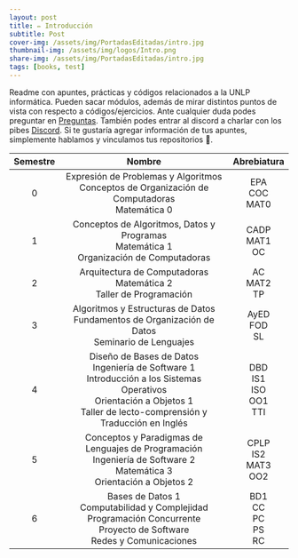 ```yaml
---
layout: post
title: ✏️ Introducción
subtitle: Post
cover-img: /assets/img/PortadasEditadas/intro.jpg
thumbnail-img: /assets/img/logos/Intro.png
share-img: /assets/img/PortadasEditadas/intro.jpg
tags: [books, test]
---
```



Readme con apuntes, prácticas y códigos relacionados a la UNLP informática. Pueden sacar módulos, además de mirar distintos puntos de vista con respecto a códigos/ejercicios. Ante cualquier duda podes preguntar en [Preguntas](https://github.com/MITH-arg/EI-Materias/issues/1). También podes entrar al discord a charlar con los pibes [Discord](https://discord.gg/TN4arqQxPP). Si te gustaría agregar información de tus apuntes, simplemente hablamos y vinculamos tus repositorios 🧠.


| Semestre | Nombre | Abrebiatura |
| :-: | :-: | :-: |
| 0 | Expresión de Problemas y Algoritmos <br> Conceptos de Organización de Computadoras <br> Matemática 0 | EPA <br> COC <br> MAT0 <br> |
| 1 | Conceptos de Algoritmos, Datos y Programas <br> Matemática 1 <br> Organización de Computadoras | CADP <br> MAT1 <br> OC |
| 2 | Arquitectura de Computadoras <br> Matemática 2 <br> Taller de Programación | AC <br> MAT2 <br> TP |
| 3 | Algoritmos y Estructuras de Datos <br> Fundamentos de Organización de Datos <br> Seminario de Lenguajes | AyED <br> FOD <br> SL |
| 4 | Diseño de Bases de Datos <br> Ingeniería de Software 1 <br> 	Introducción a los Sistemas Operativos <br> Orientación a Objetos 1 <br> Taller de lecto-comprensión y Traducción en Inglés  | DBD <br> IS1 <br> ISO <br> OO1 <br> TTI |
| 5 | Conceptos y Paradigmas de Lenguajes de Programación <br> Ingeniería de Software 2 <br> Matemática 3 <br> Orientación a Objetos 2 | CPLP <br> IS2 <br> MAT3 <br> OO2 |
| 6 | Bases de Datos 1 <br> Computabilidad y Complejidad <br> Programación Concurrente <br> Proyecto de Software <br> Redes y Comunicaciones | BD1 <br> CC <br> PC <br> PS <br> RC |